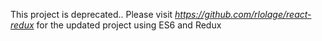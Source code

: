 This project is deprecated..
Please visit *https://github.com/rlolage/react-redux* for the updated project using ES6 and Redux
